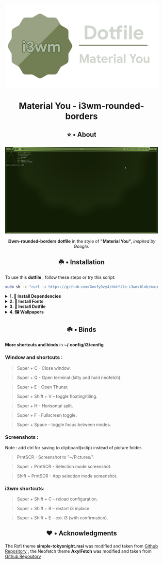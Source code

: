 ![](https://github.com/GoofyOzy4/dotfile-i3wm/blob/main/Photos/Logo.png)
# <p align="center">Material You - i3wm-rounded-borders</p>
## <p align="center">⭐ • About</p>
![](https://github.com/GoofyOzy4/dotfile-i3wm/blob/main/Photos/Screenshot1027.png)
<p align="center"><b>i3wm-rounded-borders dotfile</b> in the style of <b>"Material You"</b>, <i>inspired by Google</i>.</p>

## <p align="center">☘️ • Installation</p>

To use this **dotfile** , follow these steps or try this script:
```bash
sudo sh -c "curl -s https://github.com/GoofyOzy4/dotfile-i3wm/blob/main/beta-install.sh | bash"
```

<details><summary><b>1. 💾 Install Dependencies</b></summary>

To install the required packages on different Linux distributions, use the following commands:

#### - Debian/Ubuntu-based:
```bash
sudo apt update && sudo apt install git unzip zip feh blueberry kitty neofetch maim picom rofi bluez polybar thunar xclip feh noto-fonts-emoji -y
```
#### - Arch/Manjaro
```bash
sudo pacman -S git unzip zip feh blueberry kitty neofetch maim picom rofi bluez polybar thunar xclip feh noto-fonts-emoji --noconfirm
```
#### - Fedora
```bash
sudo dnf install git unzip zip feh blueberry kitty neofetch maim picom rofi bluez polybar thunar xclip feh noto-fonts-emoji -y
```
#### - OpenSUSE
```bash
sudo zypper install git unzip zip feh blueberry kitty neofetch maim picom rofi bluez polybar thunar xclip feh noto-fonts-emoji -y
```
### - and install [Pywal16](https://github.com/eylles/pywal16)(important) and [Google Dot](https://github.com/ful1e5/Google_Cursor)(optional) adn [Oh-my-ZSH](https://github.com/Crazy-Kitty/oh-my-zsh)(important)
</details>

<details> 
<summary><b>2. 💬 Install Fonts</b></summary>

### • Create a local fonts directory if it doesn't exist
```bash
mkdir -p ~/.local/share/fonts
```

### • Download the fonts zip files
##### - JetBrainsMono
```bash
wget https://github.com/ryanoasis/nerd-fonts/releases/download/v3.2.1/JetBrainsMono.zip
```
##### - Google Sans
```bash
git clone https://github.com/hprobotic/Google-Sans-Font.git
```
##### - Iosevka
```bash
wget https://github.com/ryanoasis/nerd-fonts/releases/download/v3.2.1/Iosevka.zip
```

### • Unzip and move the downloaded files
```bash
unzip JetBrainsMono.zip -d ~/.local/share/fonts/Iosevka
```
```bash
unzip Iosevka.zip -d ~/.local/share/fonts/Iosevka
```
```bash
mv Google-Sans-Font ~/.local/share/fonts/
```

### • Clean up the downloaded zip file and extracted directory
```bash
rm -rf JetBrainsMono JetBrainsMono.zip
```
```bash
rm -rf Iosevka.zip
```
```bash
rm -rf Google-Sans-Font
```
</details>
<details><summary><b>3. 🎨 Install Dotfile </b></summary>

### • Clone this repository

```bash
git clone https://github.com/GoofyOzy4/dotfile-i3wm /tmp/dotfile-i3wm
```
### • Extract dotfiles to your system
```bash
cp -r /tmp/dotfile-i3wm/.config/* ~/.config/
```
```bash
cp -r /tmp/dotfile-i3wm/.local/share/* ~/.local/share/
```
```bash
cp -r /tmp/dotfile-i3wm/.zshrc ~/
```
```bash
cp -r /tmp/dotfile-i3wm/.oh-my-zsh/* ~/.oh-my-zsh/
```

### • Clean up the downloaded zip file
```bash
rm -rf /tmp/dotfile-i3wm
```
</details>

</details>
<details><summary><b>4. 🖼️ Wallpapers </b></summary>

**Wallpapers** are located in **~/Wallpaper/** , they should be named **Wallpaper.png** *(Other formats are also supported but you need to change the config in ~/.config/i3/config)*

To install my wallpaper, which is included in the dotfile, you need to write these commands:

### • Create a wallpaper directory if it doesn't exist
```bash
mkdir -p ~/Wallpaper
```
### • Clone this repository
```bash
git clone https://github.com/GoofyOzy4/dotfile-i3wm /tmp/dotfile-i3wm
```
### • Extract Wallpaper to ~/Wallpaper/
```bash
cp -r /tmp/dotfile-i3wm/Wallpaper/Wallpaper.png ~/Wallpaper/
```
### • Clean up the downloaded zip file
```bash
rm -rf /tmp/dotfile-i3wm
```
</details>

## <p align="center">☘️ • Binds</p>
**More shortcuts and binds** in **~/.config/i3/config**

### Window and shortcuts :
> Super + C - Close window.

> Super + Q - Open terminal (kitty and hold neofetch).

> Super + E - Open Thunar.

> Super + Shift + V – toggle floating/tiling.

> Super + H - Horisontal split.

> Super + F - Fullscreen toggle.

> Super + Space – toggle focus between modes.

### Screenshots :
Note : add ctrl for saving to clipboard(xclip) instead of picture folder.
> PrntSCR - Screenshot to "~/Pictures/".

> Super + PrntSCR - Selection mode screenshot.

> Shift + PrntSCR - App selection mode screenshot.

### i3wm shortcuts:

> Super + Shift + C – reload configuration.

> Super + Shift + R – restart i3 inplace.

> Super + Shift + E – exit i3 (with confirmation).

## <p align="center">❤️ • Acknowledgments</p>
The Rofi theme **simple-tokyonight.rasi** was modified and taken from [Github Repository](https://github.com/newmanls/rofi-themes-collection) , the Neofetch theme **AxylFetch** was modified and taken from [Github Repository](https://github.com/Chick2D/neofetch-themes)
